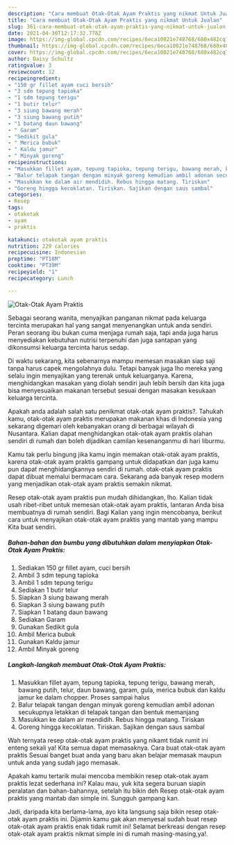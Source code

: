 ```yaml
---
description: "Cara membuat Otak-Otak Ayam Praktis yang nikmat Untuk Jualan"
title: "Cara membuat Otak-Otak Ayam Praktis yang nikmat Untuk Jualan"
slug: 361-cara-membuat-otak-otak-ayam-praktis-yang-nikmat-untuk-jualan
date: 2021-04-30T12:17:32.778Z
image: https://img-global.cpcdn.com/recipes/6eca10021e748768/680x482cq70/otak-otak-ayam-praktis-foto-resep-utama.jpg
thumbnail: https://img-global.cpcdn.com/recipes/6eca10021e748768/680x482cq70/otak-otak-ayam-praktis-foto-resep-utama.jpg
cover: https://img-global.cpcdn.com/recipes/6eca10021e748768/680x482cq70/otak-otak-ayam-praktis-foto-resep-utama.jpg
author: Daisy Schultz
ratingvalue: 3
reviewcount: 12
recipeingredient:
- "150 gr fillet ayam cuci bersih"
- "3 sdm tepung tapioka"
- "1 sdm tepung terigu"
- "1 butir telur"
- "3 siung bawang merah"
- "3 siung bawang putih"
- "1 batang daun bawang"
- " Garam"
- "Sedikit gula"
- " Merica bubuk"
- " Kaldu jamur"
- " Minyak goreng"
recipeinstructions:
- "Masukkan fillet ayam, tepung tapioka, tepung terigu, bawang merah, bawang putih, telur, daun bawang, garam, gula, merica bubuk dan kaldu jamur ke dalam chopper. Proses sampai halus"
- "Balur telapak tangan dengan minyak goreng kemudian ambil adonan secukupnya letakkan di telapak tangan dan bentuk memanjang"
- "Masukkan ke dalam air mendidih. Rebus hingga matang. Tiriskan"
- "Goreng hingga kecoklatan. Tiriskan. Sajikan dengan saus sambal"
categories:
- Resep
tags:
- otakotak
- ayam
- praktis

katakunci: otakotak ayam praktis 
nutrition: 229 calories
recipecuisine: Indonesian
preptime: "PT18M"
cooktime: "PT39M"
recipeyield: "1"
recipecategory: Lunch

---
```



![Otak-Otak Ayam Praktis](https://img-global.cpcdn.com/recipes/6eca10021e748768/680x482cq70/otak-otak-ayam-praktis-foto-resep-utama.jpg)

Sebagai seorang wanita, menyajikan panganan nikmat pada keluarga tercinta merupakan hal yang sangat menyenangkan untuk anda sendiri. Peran seorang ibu bukan cuma menjaga rumah saja, tapi anda juga harus menyediakan kebutuhan nutrisi terpenuhi dan juga santapan yang dikonsumsi keluarga tercinta harus sedap.

Di waktu  sekarang, kita sebenarnya mampu memesan masakan siap saji tanpa harus capek mengolahnya dulu. Tetapi banyak juga lho mereka yang selalu ingin menyajikan yang terenak untuk keluarganya. Karena, menghidangkan masakan yang diolah sendiri jauh lebih bersih dan kita juga bisa menyesuaikan makanan tersebut sesuai dengan masakan kesukaan keluarga tercinta. 



Apakah anda adalah salah satu penikmat otak-otak ayam praktis?. Tahukah kamu, otak-otak ayam praktis merupakan makanan khas di Indonesia yang sekarang digemari oleh kebanyakan orang di berbagai wilayah di Nusantara. Kalian dapat menghidangkan otak-otak ayam praktis olahan sendiri di rumah dan boleh dijadikan camilan kesenanganmu di hari liburmu.

Kamu tak perlu bingung jika kamu ingin memakan otak-otak ayam praktis, karena otak-otak ayam praktis gampang untuk didapatkan dan juga kamu pun dapat menghidangkannya sendiri di rumah. otak-otak ayam praktis dapat dibuat memalui bermacam cara. Sekarang ada banyak resep modern yang menjadikan otak-otak ayam praktis semakin nikmat.

Resep otak-otak ayam praktis pun mudah dihidangkan, lho. Kalian tidak usah ribet-ribet untuk memesan otak-otak ayam praktis, lantaran Anda bisa membuatnya di rumah sendiri. Bagi Kalian yang ingin mencobanya, berikut cara untuk menyajikan otak-otak ayam praktis yang mantab yang mampu Kita buat sendiri.

<!--inarticleads1-->

##### Bahan-bahan dan bumbu yang dibutuhkan dalam menyiapkan Otak-Otak Ayam Praktis:

1. Sediakan 150 gr fillet ayam, cuci bersih
1. Ambil 3 sdm tepung tapioka
1. Ambil 1 sdm tepung terigu
1. Sediakan 1 butir telur
1. Siapkan 3 siung bawang merah
1. Siapkan 3 siung bawang putih
1. Siapkan 1 batang daun bawang
1. Sediakan  Garam
1. Gunakan Sedikit gula
1. Ambil  Merica bubuk
1. Gunakan  Kaldu jamur
1. Ambil  Minyak goreng




<!--inarticleads2-->

##### Langkah-langkah membuat Otak-Otak Ayam Praktis:

1. Masukkan fillet ayam, tepung tapioka, tepung terigu, bawang merah, bawang putih, telur, daun bawang, garam, gula, merica bubuk dan kaldu jamur ke dalam chopper. Proses sampai halus
1. Balur telapak tangan dengan minyak goreng kemudian ambil adonan secukupnya letakkan di telapak tangan dan bentuk memanjang
1. Masukkan ke dalam air mendidih. Rebus hingga matang. Tiriskan
1. Goreng hingga kecoklatan. Tiriskan. Sajikan dengan saus sambal




Wah ternyata resep otak-otak ayam praktis yang nikamt tidak rumit ini enteng sekali ya! Kita semua dapat memasaknya. Cara buat otak-otak ayam praktis Sesuai banget buat anda yang baru akan belajar memasak maupun untuk anda yang sudah jago memasak.

Apakah kamu tertarik mulai mencoba membikin resep otak-otak ayam praktis lezat sederhana ini? Kalau mau, yuk kita segera buruan siapin peralatan dan bahan-bahannya, setelah itu bikin deh Resep otak-otak ayam praktis yang mantab dan simple ini. Sungguh gampang kan. 

Jadi, daripada kita berlama-lama, ayo kita langsung saja bikin resep otak-otak ayam praktis ini. Dijamin kamu gak akan menyesal sudah buat resep otak-otak ayam praktis enak tidak rumit ini! Selamat berkreasi dengan resep otak-otak ayam praktis nikmat simple ini di rumah masing-masing,ya!.

